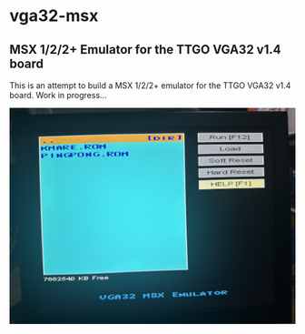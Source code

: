 # vga32-msx

## MSX 1/2/2+ Emulator for the TTGO VGA32 v1.4 board

This is an attempt to build a MSX 1/2/2+ emulator for the TTGO VGA32 v1.4 board. Work in progress...

![Work in progress](img/2023-12-10_19-27.png)